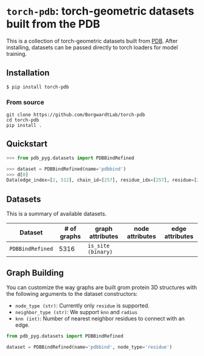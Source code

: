 # `torch-pdb`: torch-geometric datasets built from the PDB

This is a collection of torch-geometric datasets built from [PDB](https://www.rcsb.org/). 
After installing, datasets can be passed directly to torch loaders for model training.


## Installation


```
$ pip install torch-pdb
```
		

### From source

```
git clone https://github.com/BorgwardtLab/torch-pdb
cd torch-pdb
pip install .
```

## Quickstart


```python
>>> from pdb_pyg.datasets import PDBBindRefined

>>> dataset = PDBBindRefined(name='pdbbind')
>>> d[0]
Data(edge_index=[2, 512], chain_id=[257], residue_idx=[257], residue=[257], residue_name=[257], residue_number=[257], residue_position=[257], coord=[257, 3], aa_idx=[257, 553], bond_type=[512], num_nodes=257, datapath='/tmp/var/test/raw/6ugp/6ugp_protein.pdb', name='6ugp')
```

## Datasets

This is a summary of available datasets.


| Dataset | # of graphs | graph attributes | node attributes | edge attributes |
|---------|-------------|------------------|-----------------|-----------------|
| `PDBBindRefined`         |  5316           |     `is_site (binary)`             |                 |                 |

## Graph Building

You can customize the way graphs are built grom protein 3D structures with the following arguments to the dataset constructors:


*  `node_type (str)`: Currently only `residue` is supported. 
*  `neighbor_type (str)`: We support `knn` and `radius`
*  `knn (int)`: Number of nearest neighbor residues to connect with an edge.


```python
from pdb_pyg.datasets import PDBBindRefined

dataset = PDBBindRefined(name='pdbbind', node_type='residue')
```
